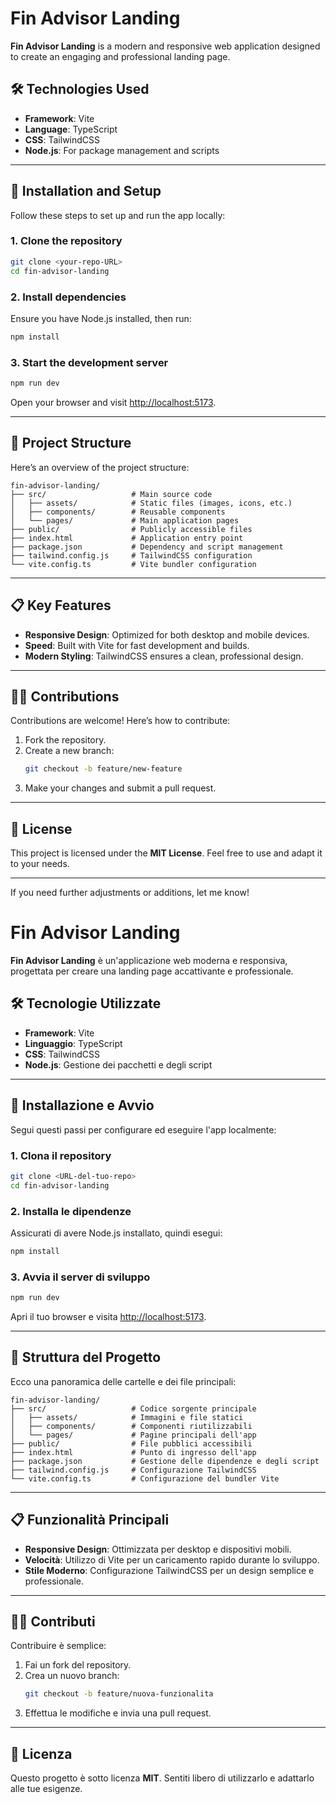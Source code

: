 # Fin Advisor Landing

**Fin Advisor Landing** is a modern and responsive web application designed to create an engaging and professional landing page.

## 🛠️ Technologies Used

- **Framework**: Vite
- **Language**: TypeScript
- **CSS**: TailwindCSS
- **Node.js**: For package management and scripts

---

## 🚀 Installation and Setup

Follow these steps to set up and run the app locally:

### 1. Clone the repository
```bash
git clone <your-repo-URL>
cd fin-advisor-landing
```

### 2. Install dependencies
Ensure you have Node.js installed, then run:
```bash
npm install
```

### 3. Start the development server
```bash
npm run dev
```
Open your browser and visit [http://localhost:5173](http://localhost:5173).

---

## 📂 Project Structure

Here’s an overview of the project structure:

```plaintext
fin-advisor-landing/
├── src/                   # Main source code
│   ├── assets/            # Static files (images, icons, etc.)
│   ├── components/        # Reusable components
│   └── pages/             # Main application pages
├── public/                # Publicly accessible files
├── index.html             # Application entry point
├── package.json           # Dependency and script management
├── tailwind.config.js     # TailwindCSS configuration
└── vite.config.ts         # Vite bundler configuration
```

---

## 📋 Key Features

- **Responsive Design**: Optimized for both desktop and mobile devices.
- **Speed**: Built with Vite for fast development and builds.
- **Modern Styling**: TailwindCSS ensures a clean, professional design.

---

## 🧑‍💻 Contributions

Contributions are welcome! Here’s how to contribute:
1. Fork the repository.
2. Create a new branch:
   ```bash
   git checkout -b feature/new-feature
   ```
3. Make your changes and submit a pull request.

---

## 📄 License

This project is licensed under the **MIT License**. Feel free to use and adapt it to your needs.

---

If you need further adjustments or additions, let me know!



# Fin Advisor Landing

**Fin Advisor Landing** è un'applicazione web moderna e responsiva, progettata per creare una landing page accattivante e professionale.

## 🛠️ Tecnologie Utilizzate

- **Framework**: Vite
- **Linguaggio**: TypeScript
- **CSS**: TailwindCSS
- **Node.js**: Gestione dei pacchetti e degli script

---

## 🚀 Installazione e Avvio

Segui questi passi per configurare ed eseguire l'app localmente:

### 1. Clona il repository
```bash
git clone <URL-del-tuo-repo>
cd fin-advisor-landing
```

### 2. Installa le dipendenze
Assicurati di avere Node.js installato, quindi esegui:
```bash
npm install
```

### 3. Avvia il server di sviluppo
```bash
npm run dev
```
Apri il tuo browser e visita [http://localhost:5173](http://localhost:5173).

---

## 📂 Struttura del Progetto

Ecco una panoramica delle cartelle e dei file principali:

```plaintext
fin-advisor-landing/
├── src/                   # Codice sorgente principale
│   ├── assets/            # Immagini e file statici
│   ├── components/        # Componenti riutilizzabili
│   └── pages/             # Pagine principali dell'app
├── public/                # File pubblici accessibili
├── index.html             # Punto di ingresso dell'app
├── package.json           # Gestione delle dipendenze e degli script
├── tailwind.config.js     # Configurazione TailwindCSS
└── vite.config.ts         # Configurazione del bundler Vite
```

---

## 📋 Funzionalità Principali

- **Responsive Design**: Ottimizzata per desktop e dispositivi mobili.
- **Velocità**: Utilizzo di Vite per un caricamento rapido durante lo sviluppo.
- **Stile Moderno**: Configurazione TailwindCSS per un design semplice e professionale.

---

## 🧑‍💻 Contributi

Contribuire è semplice:
1. Fai un fork del repository.
2. Crea un nuovo branch:
   ```bash
   git checkout -b feature/nuova-funzionalita
   ```
3. Effettua le modifiche e invia una pull request.

---

## 📄 Licenza

Questo progetto è sotto licenza **MIT**. Sentiti libero di utilizzarlo e adattarlo alle tue esigenze.

